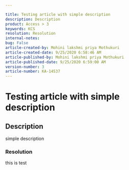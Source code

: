 ```yaml
---

title: Testing article with simple description  
description: Description  
product: Access > 3  
keywords: KCS  
resolution: Resolution  
internal-notes:   
bug: False  
article-created-by: Mohini lakshmi priya Mothukuri  
article-created-date: 9/25/2020 6:58:46 AM  
article-published-by: Mohini lakshmi priya Mothukuri  
article-published-date: 9/25/2020 6:59:00 AM  
version-number: 3  
article-number: KA-14537
---  
```


# Testing article with simple description

## Description

simple description

### Resolution

this is test
